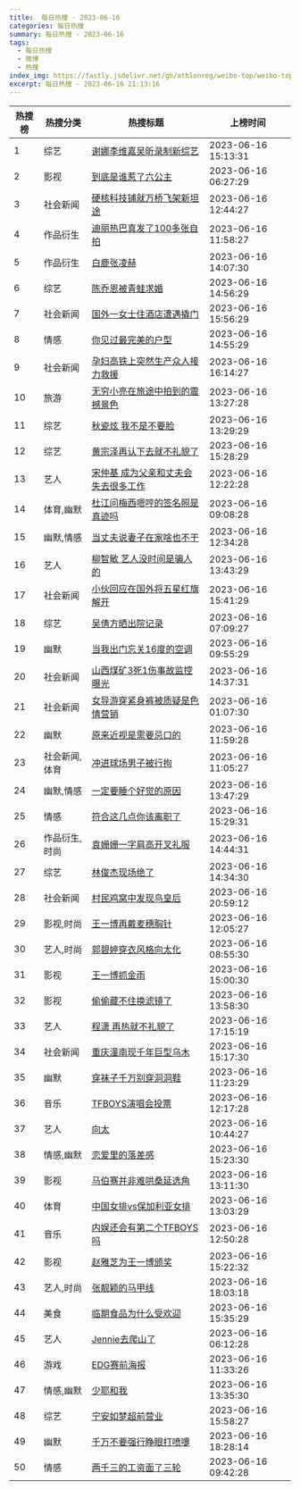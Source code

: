 ```yaml
---
title:  每日热搜 - 2023-06-16
categories: 每日热搜
summary: 每日热搜 - 2023-06-16
tags:
  - 每日热搜
  - 微博
  - 热搜
index_img: https://fastly.jsdelivr.net/gh/athlonreg/weibo-top/weibo-top.jpeg
excerpt: 每日热搜 - 2023-06-16 21:13:16
---
```


| 热搜榜 | 热搜分类 | 热搜标题 | 上榜时间 |
| --- | --- | --- | --- |
| 1 | 综艺 | [谢娜李维嘉吴昕录制新综艺](https://s.weibo.com/weibo%3Fq%3D%2523%E8%B0%A2%E5%A8%9C%E6%9D%8E%E7%BB%B4%E5%98%89%E5%90%B4%E6%98%95%E5%BD%95%E5%88%B6%E6%96%B0%E7%BB%BC%E8%89%BA%2523) | 2023-06-16 15:13:31 | 
| 2 | 影视 | [到底是谁惹了六公主](https://s.weibo.com/weibo%3Fq%3D%2523%E5%88%B0%E5%BA%95%E6%98%AF%E8%B0%81%E6%83%B9%E4%BA%86%E5%85%AD%E5%85%AC%E4%B8%BB%2523) | 2023-06-16 06:27:29 | 
| 3 | 社会新闻 | [硬核科技铺就万桥飞架新坦途](https://s.weibo.com/weibo%3Fq%3D%2523%E7%A1%AC%E6%A0%B8%E7%A7%91%E6%8A%80%E9%93%BA%E5%B0%B1%E4%B8%87%E6%A1%A5%E9%A3%9E%E6%9E%B6%E6%96%B0%E5%9D%A6%E9%80%94%2523) | 2023-06-16 12:44:27 | 
| 4 | 作品衍生 | [迪丽热巴真发了100多张自拍](https://s.weibo.com/weibo%3Fq%3D%2523%E8%BF%AA%E4%B8%BD%E7%83%AD%E5%B7%B4%E7%9C%9F%E5%8F%91%E4%BA%86100%E5%A4%9A%E5%BC%A0%E8%87%AA%E6%8B%8D%2523) | 2023-06-16 11:58:27 | 
| 5 | 作品衍生 | [白鹿张凌赫](https://s.weibo.com/weibo%3Fq%3D%2523%E7%99%BD%E9%B9%BF%E5%BC%A0%E5%87%8C%E8%B5%AB%2523) | 2023-06-16 14:07:30 | 
| 6 | 综艺 | [陈乔恩被青蛙求婚](https://s.weibo.com/weibo%3Fq%3D%2523%E9%99%88%E4%B9%94%E6%81%A9%E8%A2%AB%E9%9D%92%E8%9B%99%E6%B1%82%E5%A9%9A%2523) | 2023-06-16 14:56:29 | 
| 7 | 社会新闻 | [国外一女士住酒店遭遇撬门](https://s.weibo.com/weibo%3Fq%3D%2523%E5%9B%BD%E5%A4%96%E4%B8%80%E5%A5%B3%E5%A3%AB%E4%BD%8F%E9%85%92%E5%BA%97%E9%81%AD%E9%81%87%E6%92%AC%E9%97%A8%2523) | 2023-06-16 15:56:29 | 
| 8 | 情感 | [你见过最完美的户型](https://s.weibo.com/weibo%3Fq%3D%2523%E4%BD%A0%E8%A7%81%E8%BF%87%E6%9C%80%E5%AE%8C%E7%BE%8E%E7%9A%84%E6%88%B7%E5%9E%8B%2523) | 2023-06-16 14:55:29 | 
| 9 | 社会新闻 | [孕妇高铁上突然生产众人接力救援](https://s.weibo.com/weibo%3Fq%3D%2523%E5%AD%95%E5%A6%87%E9%AB%98%E9%93%81%E4%B8%8A%E7%AA%81%E7%84%B6%E7%94%9F%E4%BA%A7%E4%BC%97%E4%BA%BA%E6%8E%A5%E5%8A%9B%E6%95%91%E6%8F%B4%2523) | 2023-06-16 16:14:27 | 
| 10 | 旅游 | [无穷小亮在旅途中拍到的震撼景色](https://s.weibo.com/weibo%3Fq%3D%2523%E6%97%A0%E7%A9%B7%E5%B0%8F%E4%BA%AE%E5%9C%A8%E6%97%85%E9%80%94%E4%B8%AD%E6%8B%8D%E5%88%B0%E7%9A%84%E9%9C%87%E6%92%BC%E6%99%AF%E8%89%B2%2523) | 2023-06-16 13:27:28 | 
| 11 | 综艺 | [秋瓷炫 我不是不要脸](https://s.weibo.com/weibo%3Fq%3D%2523%E7%A7%8B%E7%93%B7%E7%82%AB%20%E6%88%91%E4%B8%8D%E6%98%AF%E4%B8%8D%E8%A6%81%E8%84%B8%2523) | 2023-06-16 13:29:29 | 
| 12 | 综艺 | [黄宗泽再认下去就不礼貌了](https://s.weibo.com/weibo%3Fq%3D%2523%E9%BB%84%E5%AE%97%E6%B3%BD%E5%86%8D%E8%AE%A4%E4%B8%8B%E5%8E%BB%E5%B0%B1%E4%B8%8D%E7%A4%BC%E8%B2%8C%E4%BA%86%2523) | 2023-06-16 15:28:29 | 
| 13 | 艺人 | [宋仲基 成为父亲和丈夫会失去很多工作](https://s.weibo.com/weibo%3Fq%3D%2523%E5%AE%8B%E4%BB%B2%E5%9F%BA%20%E6%88%90%E4%B8%BA%E7%88%B6%E4%BA%B2%E5%92%8C%E4%B8%88%E5%A4%AB%E4%BC%9A%E5%A4%B1%E5%8E%BB%E5%BE%88%E5%A4%9A%E5%B7%A5%E4%BD%9C%2523) | 2023-06-16 12:22:28 | 
| 14 | 体育,幽默 | [杜江问梅西嗯哼的签名照是真迹吗](https://s.weibo.com/weibo%3Fq%3D%2523%E6%9D%9C%E6%B1%9F%E9%97%AE%E6%A2%85%E8%A5%BF%E5%97%AF%E5%93%BC%E7%9A%84%E7%AD%BE%E5%90%8D%E7%85%A7%E6%98%AF%E7%9C%9F%E8%BF%B9%E5%90%97%2523) | 2023-06-16 09:08:28 | 
| 15 | 幽默,情感 | [当丈夫说妻子在家啥也不干](https://s.weibo.com/weibo%3Fq%3D%2523%E5%BD%93%E4%B8%88%E5%A4%AB%E8%AF%B4%E5%A6%BB%E5%AD%90%E5%9C%A8%E5%AE%B6%E5%95%A5%E4%B9%9F%E4%B8%8D%E5%B9%B2%2523) | 2023-06-16 12:34:28 | 
| 16 | 艺人 | [柳智敏 艺人没时间是骗人的](https://s.weibo.com/weibo%3Fq%3D%2523%E6%9F%B3%E6%99%BA%E6%95%8F%20%E8%89%BA%E4%BA%BA%E6%B2%A1%E6%97%B6%E9%97%B4%E6%98%AF%E9%AA%97%E4%BA%BA%E7%9A%84%2523) | 2023-06-16 13:43:29 | 
| 17 | 社会新闻 | [小伙回应在国外将五星红旗解开](https://s.weibo.com/weibo%3Fq%3D%2523%E5%B0%8F%E4%BC%99%E5%9B%9E%E5%BA%94%E5%9C%A8%E5%9B%BD%E5%A4%96%E5%B0%86%E4%BA%94%E6%98%9F%E7%BA%A2%E6%97%97%E8%A7%A3%E5%BC%80%2523) | 2023-06-16 15:41:29 | 
| 18 | 综艺 | [吴倩方晒出院记录](https://s.weibo.com/weibo%3Fq%3D%2523%E5%90%B4%E5%80%A9%E6%96%B9%E6%99%92%E5%87%BA%E9%99%A2%E8%AE%B0%E5%BD%95%2523) | 2023-06-16 07:09:27 | 
| 19 | 幽默 | [当我出门忘关16度的空调](https://s.weibo.com/weibo%3Fq%3D%2523%E5%BD%93%E6%88%91%E5%87%BA%E9%97%A8%E5%BF%98%E5%85%B316%E5%BA%A6%E7%9A%84%E7%A9%BA%E8%B0%83%2523) | 2023-06-16 09:55:29 | 
| 20 | 社会新闻 | [山西煤矿3死1伤事故监控曝光](https://s.weibo.com/weibo%3Fq%3D%2523%E5%B1%B1%E8%A5%BF%E7%85%A4%E7%9F%BF3%E6%AD%BB1%E4%BC%A4%E4%BA%8B%E6%95%85%E7%9B%91%E6%8E%A7%E6%9B%9D%E5%85%89%2523) | 2023-06-16 14:37:31 | 
| 21 | 社会新闻 | [女导游穿紧身裤被质疑是色情营销](https://s.weibo.com/weibo%3Fq%3D%2523%E5%A5%B3%E5%AF%BC%E6%B8%B8%E7%A9%BF%E7%B4%A7%E8%BA%AB%E8%A3%A4%E8%A2%AB%E8%B4%A8%E7%96%91%E6%98%AF%E8%89%B2%E6%83%85%E8%90%A5%E9%94%80%2523) | 2023-06-16 01:07:30 | 
| 22 | 幽默 | [原来近视是需要忌口的](https://s.weibo.com/weibo%3Fq%3D%2523%E5%8E%9F%E6%9D%A5%E8%BF%91%E8%A7%86%E6%98%AF%E9%9C%80%E8%A6%81%E5%BF%8C%E5%8F%A3%E7%9A%84%2523) | 2023-06-16 11:59:28 | 
| 23 | 社会新闻,体育 | [冲进球场男子被行拘](https://s.weibo.com/weibo%3Fq%3D%2523%E5%86%B2%E8%BF%9B%E7%90%83%E5%9C%BA%E7%94%B7%E5%AD%90%E8%A2%AB%E8%A1%8C%E6%8B%98%2523) | 2023-06-16 11:05:27 | 
| 24 | 幽默,情感 | [一定要睡个好觉的原因](https://s.weibo.com/weibo%3Fq%3D%2523%E4%B8%80%E5%AE%9A%E8%A6%81%E7%9D%A1%E4%B8%AA%E5%A5%BD%E8%A7%89%E7%9A%84%E5%8E%9F%E5%9B%A0%2523) | 2023-06-16 13:47:29 | 
| 25 | 情感 | [符合这几点你该离职了](https://s.weibo.com/weibo%3Fq%3D%2523%E7%AC%A6%E5%90%88%E8%BF%99%E5%87%A0%E7%82%B9%E4%BD%A0%E8%AF%A5%E7%A6%BB%E8%81%8C%E4%BA%86%2523) | 2023-06-16 15:29:31 | 
| 26 | 作品衍生,时尚 | [袁姗姗一字肩高开叉礼服](https://s.weibo.com/weibo%3Fq%3D%2523%E8%A2%81%E5%A7%97%E5%A7%97%E4%B8%80%E5%AD%97%E8%82%A9%E9%AB%98%E5%BC%80%E5%8F%89%E7%A4%BC%E6%9C%8D%2523) | 2023-06-16 14:44:31 | 
| 27 | 综艺 | [林俊杰现场绝了](https://s.weibo.com/weibo%3Fq%3D%2523%E6%9E%97%E4%BF%8A%E6%9D%B0%E7%8E%B0%E5%9C%BA%E7%BB%9D%E4%BA%86%2523) | 2023-06-16 14:34:30 | 
| 28 | 社会新闻 | [村民鸡窝中发现鸟皇后](https://s.weibo.com/weibo%3Fq%3D%2523%E6%9D%91%E6%B0%91%E9%B8%A1%E7%AA%9D%E4%B8%AD%E5%8F%91%E7%8E%B0%E9%B8%9F%E7%9A%87%E5%90%8E%2523) | 2023-06-16 20:59:12 | 
| 29 | 影视,时尚 | [王一博再戴麦穗胸针](https://s.weibo.com/weibo%3Fq%3D%2523%E7%8E%8B%E4%B8%80%E5%8D%9A%E5%86%8D%E6%88%B4%E9%BA%A6%E7%A9%97%E8%83%B8%E9%92%88%2523) | 2023-06-16 12:05:27 | 
| 30 | 艺人,时尚 | [郭碧婷穿衣风格向太化](https://s.weibo.com/weibo%3Fq%3D%2523%E9%83%AD%E7%A2%A7%E5%A9%B7%E7%A9%BF%E8%A1%A3%E9%A3%8E%E6%A0%BC%E5%90%91%E5%A4%AA%E5%8C%96%2523) | 2023-06-16 08:55:30 | 
| 31 | 影视 | [王一博抓金雨](https://s.weibo.com/weibo%3Fq%3D%2523%E7%8E%8B%E4%B8%80%E5%8D%9A%E6%8A%93%E9%87%91%E9%9B%A8%2523) | 2023-06-16 15:00:30 | 
| 32 | 影视 | [偷偷藏不住换滤镜了](https://s.weibo.com/weibo%3Fq%3D%2523%E5%81%B7%E5%81%B7%E8%97%8F%E4%B8%8D%E4%BD%8F%E6%8D%A2%E6%BB%A4%E9%95%9C%E4%BA%86%2523) | 2023-06-16 13:58:30 | 
| 33 | 艺人 | [程潇 再热就不礼貌了](https://s.weibo.com/weibo%3Fq%3D%2523%E7%A8%8B%E6%BD%87%20%E5%86%8D%E7%83%AD%E5%B0%B1%E4%B8%8D%E7%A4%BC%E8%B2%8C%E4%BA%86%2523) | 2023-06-16 17:15:19 | 
| 34 | 社会新闻 | [重庆潼南现千年巨型乌木](https://s.weibo.com/weibo%3Fq%3D%2523%E9%87%8D%E5%BA%86%E6%BD%BC%E5%8D%97%E7%8E%B0%E5%8D%83%E5%B9%B4%E5%B7%A8%E5%9E%8B%E4%B9%8C%E6%9C%A8%2523) | 2023-06-16 15:17:30 | 
| 35 | 幽默 | [穿袜子千万别穿洞洞鞋](https://s.weibo.com/weibo%3Fq%3D%2523%E7%A9%BF%E8%A2%9C%E5%AD%90%E5%8D%83%E4%B8%87%E5%88%AB%E7%A9%BF%E6%B4%9E%E6%B4%9E%E9%9E%8B%2523) | 2023-06-16 11:23:29 | 
| 36 | 音乐 | [TFBOYS演唱会投票](https://s.weibo.com/weibo%3Fq%3D%2523TFBOYS%E6%BC%94%E5%94%B1%E4%BC%9A%E6%8A%95%E7%A5%A8%2523) | 2023-06-16 12:17:28 | 
| 37 | 艺人 | [向太](https://s.weibo.com/weibo%3Fq%3D%2523%E5%90%91%E5%A4%AA%2523) | 2023-06-16 10:44:27 | 
| 38 | 情感,幽默 | [恋爱里的落差感](https://s.weibo.com/weibo%3Fq%3D%2523%E6%81%8B%E7%88%B1%E9%87%8C%E7%9A%84%E8%90%BD%E5%B7%AE%E6%84%9F%2523) | 2023-06-16 15:23:30 | 
| 39 | 影视 | [马伯骞并非难哄桑延选角](https://s.weibo.com/weibo%3Fq%3D%2523%E9%A9%AC%E4%BC%AF%E9%AA%9E%E5%B9%B6%E9%9D%9E%E9%9A%BE%E5%93%84%E6%A1%91%E5%BB%B6%E9%80%89%E8%A7%92%2523) | 2023-06-16 13:11:30 | 
| 40 | 体育 | [中国女排vs保加利亚女排](https://s.weibo.com/weibo%3Fq%3D%2523%E4%B8%AD%E5%9B%BD%E5%A5%B3%E6%8E%92vs%E4%BF%9D%E5%8A%A0%E5%88%A9%E4%BA%9A%E5%A5%B3%E6%8E%92%2523) | 2023-06-16 13:03:29 | 
| 41 | 音乐 | [内娱还会有第二个TFBOYS吗](https://s.weibo.com/weibo%3Fq%3D%2523%E5%86%85%E5%A8%B1%E8%BF%98%E4%BC%9A%E6%9C%89%E7%AC%AC%E4%BA%8C%E4%B8%AATFBOYS%E5%90%97%2523) | 2023-06-16 12:50:28 | 
| 42 | 影视 | [赵雅芝为王一博颁奖](https://s.weibo.com/weibo%3Fq%3D%2523%E8%B5%B5%E9%9B%85%E8%8A%9D%E4%B8%BA%E7%8E%8B%E4%B8%80%E5%8D%9A%E9%A2%81%E5%A5%96%2523) | 2023-06-16 15:22:32 | 
| 43 | 艺人,时尚 | [张靓颖的马甲线](https://s.weibo.com/weibo%3Fq%3D%2523%E5%BC%A0%E9%9D%93%E9%A2%96%E7%9A%84%E9%A9%AC%E7%94%B2%E7%BA%BF%2523) | 2023-06-16 18:03:18 | 
| 44 | 美食 | [临期食品为什么受欢迎](https://s.weibo.com/weibo%3Fq%3D%2523%E4%B8%B4%E6%9C%9F%E9%A3%9F%E5%93%81%E4%B8%BA%E4%BB%80%E4%B9%88%E5%8F%97%E6%AC%A2%E8%BF%8E%2523) | 2023-06-16 15:35:29 | 
| 45 | 艺人 | [Jennie去爬山了](https://s.weibo.com/weibo%3Fq%3D%2523Jennie%E5%8E%BB%E7%88%AC%E5%B1%B1%E4%BA%86%2523) | 2023-06-16 06:12:28 | 
| 46 | 游戏 | [EDG赛前海报](https://s.weibo.com/weibo%3Fq%3D%2523EDG%E8%B5%9B%E5%89%8D%E6%B5%B7%E6%8A%A5%2523) | 2023-06-16 11:33:26 | 
| 47 | 情感,幽默 | [少耶和我](https://s.weibo.com/weibo%3Fq%3D%2523%E5%B0%91%E8%80%B6%E5%92%8C%E6%88%91%2523) | 2023-06-16 13:35:30 | 
| 48 | 综艺 | [宁安如梦超前营业](https://s.weibo.com/weibo%3Fq%3D%2523%E5%AE%81%E5%AE%89%E5%A6%82%E6%A2%A6%E8%B6%85%E5%89%8D%E8%90%A5%E4%B8%9A%2523) | 2023-06-16 15:58:27 | 
| 49 | 幽默 | [千万不要强行睁眼打喷嚏](https://s.weibo.com/weibo%3Fq%3D%2523%E5%8D%83%E4%B8%87%E4%B8%8D%E8%A6%81%E5%BC%BA%E8%A1%8C%E7%9D%81%E7%9C%BC%E6%89%93%E5%96%B7%E5%9A%8F%2523) | 2023-06-16 18:28:14 | 
| 50 | 情感 | [两千三的工资面了三轮](https://s.weibo.com/weibo%3Fq%3D%2523%E4%B8%A4%E5%8D%83%E4%B8%89%E7%9A%84%E5%B7%A5%E8%B5%84%E9%9D%A2%E4%BA%86%E4%B8%89%E8%BD%AE%2523) | 2023-06-16 09:42:28 | 
